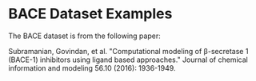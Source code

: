 # BACE Dataset Examples

The BACE dataset is from the following paper:

Subramanian, Govindan, et al. "Computational modeling of β-secretase 1 (BACE-1) inhibitors using ligand based approaches." Journal of chemical information and modeling 56.10 (2016): 1936-1949.

